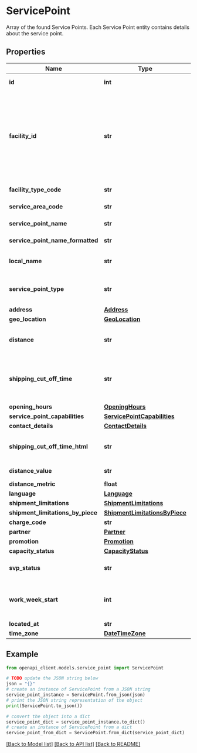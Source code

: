 # ServicePoint

Array of the found Service Points. Each Service Point entity contains details about the service point.

## Properties

Name | Type | Description | Notes
------------ | ------------- | ------------- | -------------
**id** | **int** | The facility ID from GREF database | [optional] 
**facility_id** | **str** | Service Point ID is a unique key with 6 characters, consisting of Service Area for first 3 characters (e.g. BRU) and the last 3 characters is the Facility code (e.g. 001); Service point ID &#x3D; BRU001.  If address is used id not possible to use.   | [optional] 
**facility_type_code** | **str** | The facility type code from GREF database | [optional] 
**service_area_code** | **str** | The service point’s Service Area Code | [optional] 
**service_point_name** | **str** | Name of the service point | [optional] 
**service_point_name_formatted** | **str** | Formatted name of the service point | [optional] 
**local_name** | **str** | The local trading name of the Service Point | [optional] 
**service_point_type** | **str** | The type of the Service Point. CITY, STATION, PARTNER or TWENTYFOURSEVEN. | [optional] 
**address** | [**Address**](Address.md) |  | [optional] 
**geo_location** | [**GeoLocation**](GeoLocation.md) |  | [optional] 
**distance** | **str** | The distance from the search address to this Service Point (beeline).  | [optional] 
**shipping_cut_off_time** | **str** | Time until which a shipment can be handed in at the Service Point, and is still shipped on the same day | [optional] 
**opening_hours** | [**OpeningHours**](OpeningHours.md) |  | [optional] 
**service_point_capabilities** | [**ServicePointCapabilities**](ServicePointCapabilities.md) |  | [optional] 
**contact_details** | [**ContactDetails**](ContactDetails.md) |  | [optional] 
**shipping_cut_off_time_html** | **str** | Obsolete. This is planned to be removed in future releases. | [optional] 
**distance_value** | **str** | Distance of SVP from searched location | [optional] 
**distance_metric** | **float** | Metric of distance | [optional] 
**language** | [**Language**](Language.md) |  | [optional] 
**shipment_limitations** | [**ShipmentLimitations**](ShipmentLimitations.md) |  | [optional] 
**shipment_limitations_by_piece** | [**ShipmentLimitationsByPiece**](ShipmentLimitationsByPiece.md) |  | [optional] 
**charge_code** | **str** | Charge code, e.g. XX | [optional] 
**partner** | [**Partner**](Partner.md) |  | [optional] 
**promotion** | [**Promotion**](Promotion.md) |  | [optional] 
**capacity_status** | [**CapacityStatus**](CapacityStatus.md) |  | [optional] 
**svp_status** | **str** | Status of the service point(Active or Inactive) | [optional] 
**work_week_start** | **int** | Number of day when the work week starts. It starts from 0 to 6(Sunday to Saturday) | [optional] 
**located_at** | **str** |  | [optional] 
**time_zone** | [**DateTimeZone**](DateTimeZone.md) |  | [optional] 

## Example

```python
from openapi_client.models.service_point import ServicePoint

# TODO update the JSON string below
json = "{}"
# create an instance of ServicePoint from a JSON string
service_point_instance = ServicePoint.from_json(json)
# print the JSON string representation of the object
print(ServicePoint.to_json())

# convert the object into a dict
service_point_dict = service_point_instance.to_dict()
# create an instance of ServicePoint from a dict
service_point_from_dict = ServicePoint.from_dict(service_point_dict)
```
[[Back to Model list]](../README.md#documentation-for-models) [[Back to API list]](../README.md#documentation-for-api-endpoints) [[Back to README]](../README.md)


